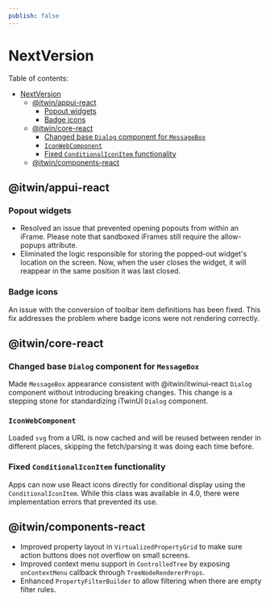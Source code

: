 ```yaml
---
publish: false
---
```


# NextVersion

Table of contents:

- [NextVersion](#nextversion)
  - [@itwin/appui-react](#itwinappui-react)
    - [Popout widgets](#popout-widgets)
    - [Badge icons](#badge-icons)
  - [@itwin/core-react](#itwincore-react)
    - [Changed base `Dialog` component for `MessageBox`](#changed-base-dialog-component-for-messagebox)
    - [`IconWebComponent`](#iconwebcomponent)
    - [Fixed `ConditionalIconItem` functionality](#fixed-conditionaliconitem-functionality)
  - [@itwin/components-react](#itwincomponents-react)

## @itwin/appui-react

### Popout widgets

- Resolved an issue that prevented opening popouts from within an iFrame. Please note that sandboxed iFrames still require the allow-popups attribute.
- Eliminated the logic responsible for storing the popped-out widget's location on the screen. Now, when the user closes the widget, it will reappear in the same position it was last closed.

### Badge icons

An issue with the conversion of toolbar item definitions has been fixed. This fix addresses the problem where badge icons were not rendering correctly.

## @itwin/core-react

### Changed base `Dialog` component for `MessageBox`

Made `MessageBox` appearance consistent with @itwin/itwinui-react `Dialog` component without introducing breaking changes. This change is a stepping stone for standardizing iTwinUI `Dialog` component.

### `IconWebComponent`

Loaded `svg` from a URL is now cached and will be reused between render in different places, skipping the fetch/parsing it was doing each time before.

### Fixed `ConditionalIconItem` functionality

Apps can now use React icons directly for conditional display using the `ConditionalIconItem`. While this class was available in 4.0, there were implementation errors that prevented its use.

## @itwin/components-react

- Improved property layout in `VirtualizedPropertyGrid` to make sure action buttons does not overflow on small screens.
- Improved context menu support in `ControlledTree` by exposing `onContextMenu` callback through `TreeNodeRendererProps`.
- Enhanced `PropertyFilterBuilder` to allow filtering when there are empty filter rules.
